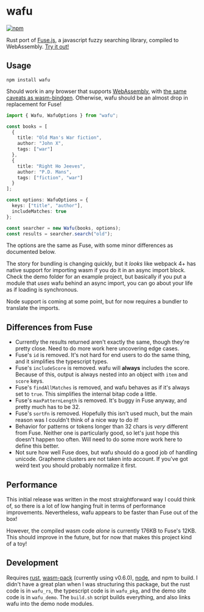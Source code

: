 # wafu

[![npm](https://img.shields.io/npm/v/wafu.svg)](https://www.npmjs.com/package/wafu)

Rust port of [Fuse.js](https://github.com/krisk/Fuse), a javascript fuzzy searching library, compiled to WebAssembly. [Try it out!](http://wafu.s3-website-us-east-1.amazonaws.com)

## Usage

```
npm install wafu
```

Should work in any browser that supports [WebAssembly](https://caniuse.com/#feat=wasm), with [the same caveats as wasm-bindgen](https://rustwasm.github.io/wasm-bindgen/reference/browser-support.html). Otherwise, wafu should be an almost drop in replacement for Fuse!

```ts
import { Wafu, WafuOptions } from "wafu";

const books = [
  {
    title: "Old Man's War fiction",
    author: "John X",
    tags: ["war"]
  },
  {
    title: "Right Ho Jeeves",
    author: "P.D. Mans",
    tags: ["fiction", "war"]
  }
];

const options: WafuOptions = {
  keys: ["title", "author"],
  includeMatches: true
};

const searcher = new Wafu(books, options);
const results = searcher.search("old");
```

The options are the same as Fuse, with some minor differences as documented below.

The story for bundling is changing quickly, but it _looks_ like webpack 4+ has native support for importing wasm if you do it in an async import block. Check the demo folder for an example project, but basically if you put a module that _uses_ wafu behind an async import, you can go about your life as if loading is synchronous.

Node support is coming at some point, but for now requires a bundler to translate the imports.

## Differences from Fuse

- Currently the results returned aren't exactly the same, though they're pretty close. Need to do more work here uncovering edge cases.
- Fuse's `id` is removed. It's not hard for end users to do the same thing, and it simplifies the typescript types.
- Fuse's `includeScore` is removed. wafu will **always** includes the score. Because of this, output is always nested into an object with `item` and `score` keys.
- Fuse's `findAllMatches` is removed, and wafu behaves as if it's always set to `true`. This simplifies the internal bitap code a little.
- Fuse's `maxPatternLength` is removed. It's buggy in Fuse anyway, and pretty much has to be 32.
- Fuse's `sortFn` is removed. Hopefully this isn't used much, but the main reason was I couldn't think of a nice way to do it!
- Behavior for patterns or tokens longer than 32 chars is _very_ different from Fuse. Neither one is particularly good, so let's just hope this doesn't happen too often. Will need to do some more work here to define this better.
- Not sure how well Fuse does, but wafu should do a good job of handling unicode. Grapheme clusters are not taken into account. If you've got weird text you should probably normalize it first.

## Performance

This initial release was written in the most straightforward way I could think of, so there is a lot of low hanging fruit in terms of performance improvements. Nevertheless, wafu appears to be faster than Fuse out of the box!

However, the compiled wasm code _alone_ is currently 176KB to Fuse's 12KB. This should improve in the future, but for now that makes this project kind of a toy!

## Development

Requires [rust](https://www.rust-lang.org/), [wasm-pack](https://github.com/rustwasm/wasm-pack) (currently using v0.6.0), [node](https://nodejs.org/en/), and npm to build. I didn't have a great plan when I was structuring this package, but the rust code is in `wafu_rs`, the typescript code is in `wafu_pkg`, and the demo site code is in `wafu_demo`. The `build.sh` script builds everything, and also links wafu into the demo node modules.
